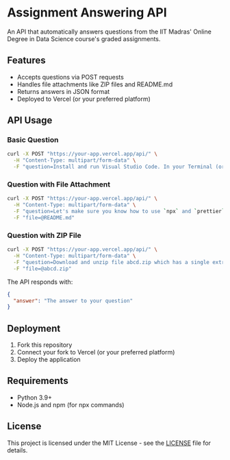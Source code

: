 # Assignment Answering API

An API that automatically answers questions from the IIT Madras' Online Degree in Data Science course's graded assignments.

## Features

- Accepts questions via POST requests
- Handles file attachments like ZIP files and README.md
- Returns answers in JSON format
- Deployed to Vercel (or your preferred platform)

## API Usage

### Basic Question

```bash
curl -X POST "https://your-app.vercel.app/api/" \
  -H "Content-Type: multipart/form-data" \
  -F "question=Install and run Visual Studio Code. In your Terminal (or Command Prompt), type `code -s` and press Enter. Copy and paste the *entire output* below."
```

### Question with File Attachment

```bash
curl -X POST "https://your-app.vercel.app/api/" \
  -H "Content-Type: multipart/form-data" \
  -F "question=Let's make sure you know how to use `npx` and `prettier`. Download README.md. In the directory where you downloaded it, make sure it is called `README.md`, and run `npx -y prettier@3.4.2 README.md | sha256sum`. What is the output of the command?" \
  -F "file=@README.md"
```

### Question with ZIP File

```bash
curl -X POST "https://your-app.vercel.app/api/" \
  -H "Content-Type: multipart/form-data" \
  -F "question=Download and unzip file abcd.zip which has a single extract.csv file inside. What is the value in the "answer" column of the CSV file?" \
  -F "file=@abcd.zip"
```

The API responds with:

```json
{
  "answer": "The answer to your question"
}
```

## Deployment

1. Fork this repository
2. Connect your fork to Vercel (or your preferred platform)
3. Deploy the application

## Requirements

- Python 3.9+
- Node.js and npm (for npx commands)

## License

This project is licensed under the MIT License - see the [LICENSE](LICENSE) file for details.
